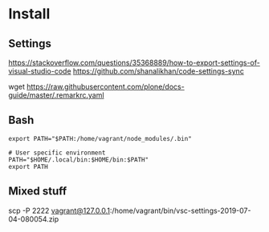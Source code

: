 # Install

## Settings

https://stackoverflow.com/questions/35368889/how-to-export-settings-of-visual-studio-code
https://github.com/shanalikhan/code-settings-sync

wget https://raw.githubusercontent.com/plone/docs-guide/master/.remarkrc.yaml

## Bash

```shell
export PATH="$PATH:/home/vagrant/node_modules/.bin"

# User specific environment
PATH="$HOME/.local/bin:$HOME/bin:$PATH"
export PATH
```



## Mixed stuff
scp -P 2222 vagrant@127.0.0.1:/home/vagrant/bin/vsc-settings-2019-07-04-080054.zip
